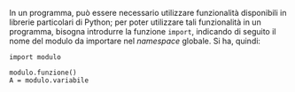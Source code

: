 In un programma, può essere necessario utilizzare funzionalità disponibili in librerie particolari di Python; per poter utilizzare tali funzionalità in un programma, bisogna introdurre la funzione ```import```, indicando di seguito il nome del modulo da importare nel *namespace* globale. Si ha, quindi:
```
import modulo

modulo.funzione()
A = modulo.variabile
```